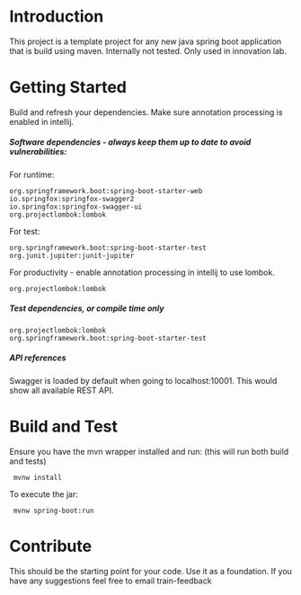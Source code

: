 # Introduction 
This project is a template project for any new java spring boot application that is build using maven.
Internally not tested. Only used in innovation lab.

# Getting Started

 Build and refresh your dependencies. Make sure annotation processing is enabled in intellij.

##### Software dependencies - always keep them up to date to avoid vulnerabilities:
For runtime: 

    org.springframework.boot:spring-boot-starter-web
    io.springfox:springfox-swagger2
    io.springfox:springfox-swagger-ui
    org.projectlombok:lombok
    
For test:
    
    org.springframework.boot:spring-boot-starter-test
    org.junit.jupiter:junit-jupiter
    
For productivity - enable annotation processing in intellij to use lombok.

    org.projectlombok:lombok

##### Test dependencies, or compile time only

    org.projectlombok:lombok
    org.springframework.boot:spring-boot-starter-test

##### API references
Swagger is loaded by default when going to localhost:10001. This would show all available REST API.

# Build and Test
Ensure you have the mvn wrapper installed and run: (this will run both build and tests)
 
     mvnw install

To execute the jar:

     mvnw spring-boot:run

# Contribute
This should be the starting point for your code. Use it as a foundation. If you have any suggestions feel free to email train-feedback 
